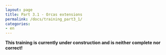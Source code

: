 ```yaml
---
layout: page
title: Part 3.1 - Orcas extensions
permalink: /docs/training_part3_1/
categories: 
- en
---
```


**This training is currently under construction and is neither complete nor correct!**
